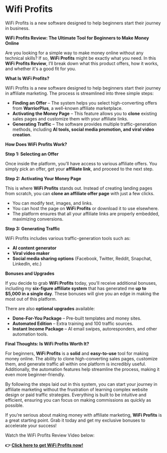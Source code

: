 # Wifi Profits
WiFi Profits is a new software designed to help beginners start their journey in business.
<p><strong>WiFi Profits Review: The Ultimate Tool for Beginners to Make Money Online</strong></p>

<p>Are you looking for a simple way to make money online without any technical skills? If so, <strong>WiFi Profits</strong> might be exactly what you need. In this <strong>WiFi Profits Review</strong>, I’ll break down what this product offers, how it works, and whether it's a good fit for you.</p>

<p><strong>What Is WiFi Profits?</strong></p>

<p>WiFi Profits is a new software designed to help beginners start their journey in affiliate marketing. The process is streamlined into three simple steps:</p>

<ul>
<li><strong>Finding an Offer</strong> – The system helps you select high-converting offers from <strong>WarriorPlus</strong>, a well-known affiliate marketplace.</li>
<li><strong>Activating the Money Page</strong> – This feature allows you to <strong>clone</strong> existing sales pages and customize them with your affiliate links.</li>
<li><strong>Generating Traffic</strong> – The software provides multiple traffic-generation methods, including <strong>AI tools, social media promotion, and viral video creation</strong>.</li>
</ul>

<p><strong>How Does WiFi Profits Work?</strong></p>

<p><strong>Step 1: Selecting an Offer</strong></p>
<p>Once inside the platform, you’ll have access to various affiliate offers. You simply pick an offer, get your <strong>affiliate link</strong>, and proceed to the next step.</p>

<p><strong>Step 2: Activating Your Money Page</strong></p>
<p>This is where <strong>WiFi Profits</strong> stands out. Instead of creating landing pages from scratch, you can <strong>clone an affiliate offer page</strong> with just a few clicks.</p>

<ul>
<li>You can modify text, images, and links.</li>
<li>You can host the page on <strong>WiFi Profits</strong> or download it to use elsewhere.</li>
<li>The platform ensures that all your affiliate links are properly embedded, maximizing conversions.</li>
</ul>

<p><strong>Step 3: Generating Traffic</strong></p>
<p>WiFi Profits includes various traffic-generation tools such as:</p>
<ul>
<li><strong>AI content generator</strong></li>
<li><strong>Viral video maker</strong></li>
<li><strong>Social media sharing options</strong> (Facebook, Twitter, Reddit, Snapchat, LinkedIn, etc.)</li>

</ul>

<p><strong>Bonuses and Upgrades</strong></p>

<p>If you decide to grab <strong>WiFi Profits</strong> today, you’ll receive additional bonuses, including my <strong>six-figure affiliate system</strong> that has generated me <strong>up to $5,000 in a single day</strong>. These bonuses will give you an edge in making the most out of this platform.</p>

<p>There are also <strong>optional upgrades</strong> available:</p>

<ul>
<li><strong>Done-For-You Package</strong> – Pre-built templates and money sites.</li>
<li><strong>Automated Edition</strong> – Extra training and 100 traffic sources.</li>
<li><strong>Instant Income Package</strong> – AI email swipes, autoresponders, and other automation tools.</li>
</ul>

<p><strong>Final Thoughts: Is WiFi Profits Worth It?</strong></p>

<p>For beginners, <strong>WiFi Profits</strong> is a <strong>solid</strong> and <strong>easy-to-use</strong> tool for making money online. The ability to clone high-converting sales pages, customize them, and generate traffic all within one platform is incredibly useful. Additionally, the automation features help streamline the process, making it even more beginner-friendly.</p>

<p>By following the steps laid out in this system, you can start your journey in affiliate marketing without the frustration of learning complex website design or paid traffic strategies. Everything is built to be intuitive and efficient, ensuring you can focus on making commissions as quickly as possible.</p>

<p>If you’re serious about making money with affiliate marketing, <strong>WiFi Profits</strong> is a great starting point. Grab it today and get my exclusive bonuses to accelerate your success!</p>

<p>Watch the WiFi Profits Review Video below:</p>

<p><strong>👉 <a href="https://www.youtube.com/watch?v=gnpOEyW4mWA">Click here to get WiFi Profits now!</a></strong></p>
</p>

